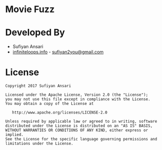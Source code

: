 # Movie Fuzz

# Developed By

* Sufiyan Ansari 
 * [infiniteloops.info](http://infiniteloops.info) - <sufiyan2you@gmail.com>
# License

    Copyright 2017 Sufiyan Ansari

    Licensed under the Apache License, Version 2.0 (the "License");
    you may not use this file except in compliance with the License.
    You may obtain a copy of the License at

       http://www.apache.org/licenses/LICENSE-2.0

    Unless required by applicable law or agreed to in writing, software
    distributed under the License is distributed on an "AS IS" BASIS,
    WITHOUT WARRANTIES OR CONDITIONS OF ANY KIND, either express or implied.
    See the License for the specific language governing permissions and
    limitations under the License.

